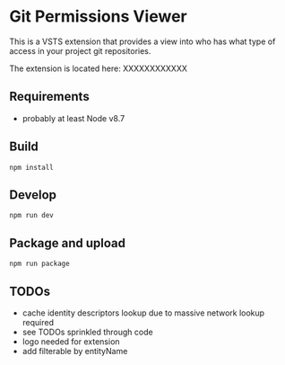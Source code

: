 # Git Permissions Viewer

This is a VSTS extension that provides a view into who has what type of access in your project git repositories.

The extension is located here: XXXXXXXXXXXX

## Requirements
* probably at least Node v8.7

## Build
```script
npm install
```

## Develop
```script
npm run dev
```

## Package and upload
```script
npm run package
```


## TODOs
* cache identity descriptors lookup due to massive network lookup required
* see TODOs sprinkled through code
* logo needed for extension
* add filterable by entityName
